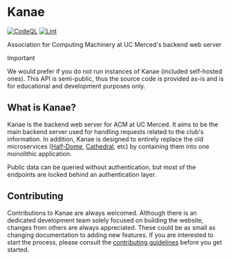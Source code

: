 # Kanae

[![CodeQL](https://github.com/UCMercedACM/kanae/actions/workflows/codeql.yml/badge.svg)](https://github.com/UCMercedACM/kanae/actions/workflows/codeql.yml) [![Lint](https://github.com/UCMercedACM/kanae/actions/workflows/lint.yml/badge.svg)](https://github.com/UCMercedACM/kanae/actions/workflows/lint.yml)

Association for Computing Machinery at UC Merced's backend web server

> [!IMPORTANT]
> We would prefer if you do not run instances of Kanae (included self-hosted ones). This API is semi-public, thus the source code is provided as-is and is for educational and development purposes only.

## What is Kanae?

Kanae is the backend web server for ACM at UC Merced. It aims to be the main backend server used for handling
requests related to the club's information. In addition, Kanae is designed to entirely replace the
old microservices ([Half-Dome](https://github.com/UCMercedACM/Half-Dome), [Cathedral](https://github.com/UCMercedACM/Cathedral), etc)
by containing them into one monolithic application.

Public data can be queried without authentication, but most of the endpoints are locked behind an authentication layer.

## Contributing

Contributions to Kanae are always welcomed. Although there is an dedicated development team solely focused on building the website, changes from others are always appreciated.
These could be as small as changing documentation to adding new features. If you are interested to start the process, please consult the [contributing guidelines](.github/CONTRIBUTING.md) before you get started.

